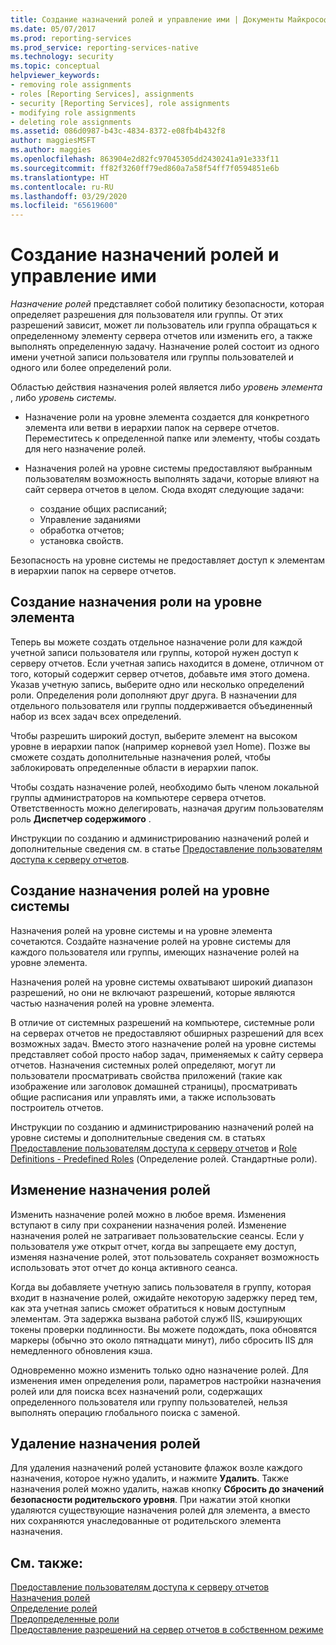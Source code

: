 ```yaml
---
title: Создание назначений ролей и управление ими | Документы Майкрософт
ms.date: 05/07/2017
ms.prod: reporting-services
ms.prod_service: reporting-services-native
ms.technology: security
ms.topic: conceptual
helpviewer_keywords:
- removing role assignments
- roles [Reporting Services], assignments
- security [Reporting Services], role assignments
- modifying role assignments
- deleting role assignments
ms.assetid: 086d0987-b43c-4834-8372-e08fb4b432f8
author: maggiesMSFT
ms.author: maggies
ms.openlocfilehash: 863904e2d82fc97045305dd2430241a91e333f11
ms.sourcegitcommit: ff82f3260ff79ed860a7a58f54ff7f0594851e6b
ms.translationtype: HT
ms.contentlocale: ru-RU
ms.lasthandoff: 03/29/2020
ms.locfileid: "65619600"
---
```

# <a name="create-and-manage-role-assignments"></a>Создание назначений ролей и управление ими

*Назначение ролей* представляет собой политику безопасности, которая определяет разрешения для пользователя или группы. От этих разрешений зависит, может ли пользователь или группа обращаться к определенному элементу сервера отчетов или изменить его, а также выполнять определенную задачу. Назначение ролей состоит из одного имени учетной записи пользователя или группы пользователей и одного или более определений роли.

Областью действия назначения ролей является либо *уровень элемента* , либо *уровень системы*.

- Назначение роли на уровне элемента создается для конкретного элемента или ветви в иерархии папок на сервере отчетов. Переместитесь к определенной папке или элементу, чтобы создать для него назначение ролей.

- Назначения ролей на уровне системы предоставляют выбранным пользователям возможность выполнять задачи, которые влияют на сайт сервера отчетов в целом. Сюда входят следующие задачи:
  - создание общих расписаний;
  - Управление заданиями
  - обработка отчетов;
  - установка свойств.

Безопасность на уровне системы не предоставляет доступ к элементам в иерархии папок на сервере отчетов.

## <a name="creating-an-item-level-role-assignment"></a>Создание назначения роли на уровне элемента

Теперь вы можете создать отдельное назначение роли для каждой учетной записи пользователя или группы, которой нужен доступ к серверу отчетов. Если учетная запись находится в домене, отличном от того, который содержит сервер отчетов, добавьте имя этого домена. Указав учетную запись, выберите одно или несколько определений роли. Определения роли дополняют друг друга. В назначении для отдельного пользователя или группы поддерживается объединенный набор из всех задач всех определений.

Чтобы разрешить широкий доступ, выберите элемент на высоком уровне в иерархии папок (например корневой узел Home). Позже вы сможете создать дополнительные назначения ролей, чтобы заблокировать определенные области в иерархии папок.

Чтобы создать назначение ролей, необходимо быть членом локальной группы администраторов на компьютере сервера отчетов. Ответственность можно делегировать, назначая другим пользователям роль **Диспетчер содержимого** .

Инструкции по созданию и администрированию назначений ролей и дополнительные сведения см. в статье [Предоставление пользователям доступа к серверу отчетов](../../reporting-services/security/grant-user-access-to-a-report-server.md).
  
## <a name="creating-a-system-level-role-assignment"></a>Создание назначения ролей на уровне системы

Назначения ролей на уровне системы и на уровне элемента сочетаются. Создайте назначение ролей на уровне системы для каждого пользователя или группы, имеющих назначение ролей на уровне элемента.

Назначения ролей на уровне системы охватывают широкий диапазон разрешений, но они не включают разрешений, которые являются частью назначения ролей на уровне элемента.

В отличие от системных разрешений на компьютере, системные роли на серверах отчетов не предоставляют обширных разрешений для всех возможных задач. Вместо этого назначение ролей на уровне системы представляет собой просто набор задач, применяемых к сайту сервера отчетов. Назначения системных ролей определяют, могут ли пользователи просматривать свойства приложений (такие как изображение или заголовок домашней страницы), просматривать общие расписания или управлять ими, а также использовать построитель отчетов.

Инструкции по созданию и администрированию назначений ролей на уровне системы и дополнительные сведения см. в статьях [Предоставление пользователям доступа к серверу отчетов](../../reporting-services/security/grant-user-access-to-a-report-server.md) и [Role Definitions - Predefined Roles](../../reporting-services/security/role-definitions-predefined-roles.md) (Определение ролей. Стандартные роли).  

## <a name="modifying-a-role-assignment"></a>Изменение назначения ролей

Изменить назначение ролей можно в любое время. Изменения вступают в силу при сохранении назначения ролей. Изменение назначения ролей не затрагивает пользовательские сеансы. Если у пользователя уже открыт отчет, когда вы запрещаете ему доступ, изменяя назначение ролей, этот пользователь сохраняет возможность использовать этот отчет до конца активного сеанса.

Когда вы добавляете учетную запись пользователя в группу, которая входит в назначение ролей, ожидайте некоторую задержку перед тем, как эта учетная запись сможет обратиться к новым доступным элементам. Эта задержка вызвана работой служб IIS, кэширующих токены проверки подлинности. Вы можете подождать, пока обновятся маркеры (обычно это около пятнадцати минут), либо сбросить IIS для немедленного обновления кэша.

Одновременно можно изменить только одно назначение ролей. Для изменения имен определения роли, параметров настройки назначения ролей или для поиска всех назначений роли, содержащих определенного пользователя или группу пользователей, нельзя выполнять операцию глобального поиска с заменой.

## <a name="deleting-a-role-assignment"></a>Удаление назначения ролей

Для удаления назначений ролей установите флажок возле каждого назначения, которое нужно удалить, и нажмите **Удалить**. Также назначения ролей можно удалить, нажав кнопку **Сбросить до значений безопасности родительского уровня**. При нажатии этой кнопки удаляются существующие назначения ролей для элемента, а вместо них сохраняются унаследованные от родительского элемента назначения.

## <a name="see-also"></a>См. также:

[Предоставление пользователям доступа к серверу отчетов](../../reporting-services/security/grant-user-access-to-a-report-server.md)  
[Назначения ролей](../../reporting-services/security/role-assignments.md)  
[Определение ролей](../../reporting-services/security/role-definitions.md)  
[Предопределенные роли](../../reporting-services/security/role-definitions-predefined-roles.md)  
[Предоставление разрешений на сервер отчетов в собственном режиме](../../reporting-services/security/granting-permissions-on-a-native-mode-report-server.md)

